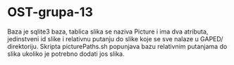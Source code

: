 OST-grupa-13
============

Baza je sqlite3 baza, tablica slika se naziva Picture i ima dva atributa, jedinstveni id slike i relativnu putanju do slike koje se sve nalaze u GAPED/ direktoriju.
Skripta picturePaths.sh popunjava bazu relativnim putanjama do slika ukoliko je potrebno dodati jos slika.
